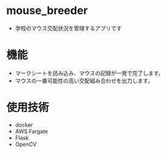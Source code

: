 # mouse_breeder
- 学校のマウス交配状況を管理するアプリです
# 機能
- マークシートを読み込み、マウスの記録が一発で完了します。
- マウスの一番可能性の高い交配組み合わせを出力します。
# 使用技術
- docker
- AWS Fargate
- Flask
- OpenCV
